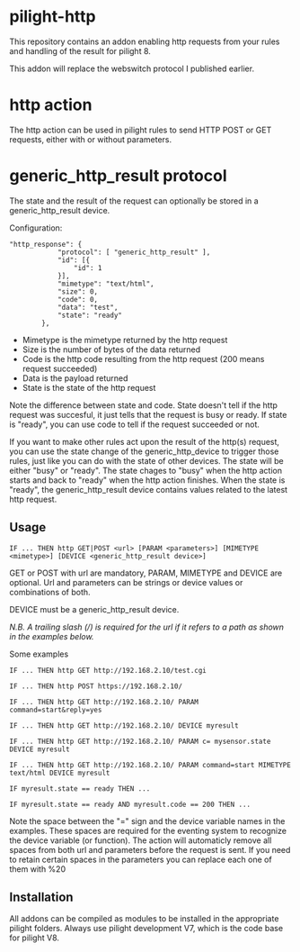 # pilight-http
This repository contains an addon enabling http requests from your rules and handling of the result for pilight 8.

This addon will replace the webswitch protocol I published earlier.

# http action
The http action can be used in pilight rules to send HTTP POST or GET requests, either with or without parameters. 

# generic_http_result protocol
The state and the result of the request can optionally be stored in a generic_http_result device.

Configuration:
```
"http_response": {
			"protocol": [ "generic_http_result" ],
			"id": [{
				"id": 1
			}],
			"mimetype": "text/html",
			"size": 0,
			"code": 0,
			"data": "test",
			"state": "ready"
		},
```
* Mimetype is the mimetype returned by the http request
* Size is the number of bytes of the data returned
* Code is the http code resulting from the http request (200 means request succeeded)
* Data is the payload returned
* State is the state of the http request

Note the difference between state and code. State doesn't tell if the http request was succesful, it just tells that the request is busy or ready. If state is "ready", you can use code to tell if the request succeeded or not.

If you want to make other rules act upon the result of the http(s) request, you can use the state change of the generic_http_device to trigger those rules, just like you can do with the state of other devices. 
The state will be either "busy" or "ready". The state chages to "busy"  when the http action starts and back to "ready" when the http action finishes. When the state is "ready", the generic_http_result device contains values related to the latest http request.


## Usage
```
IF ... THEN http GET|POST <url> [PARAM <parameters>] [MIMETYPE <mimetype>] [DEVICE <generic_http_result device>]
```
GET or POST  with url are mandatory, PARAM, MIMETYPE and DEVICE are optional.
Url and parameters can be strings or device values or combinations of both.

DEVICE must be a generic_http_result device.

*N.B. A trailing slash (/) is required for the url if it refers to a path as shown in the examples below.*

Some examples

```
IF ... THEN http GET http://192.168.2.10/test.cgi

IF ... THEN http POST https://192.168.2.10/ 

IF ... THEN http GET http://192.168.2.10/ PARAM command=start&reply=yes

IF ... THEN http GET http://192.168.2.10/ DEVICE myresult

IF ... THEN http GET http://192.168.2.10/ PARAM c= mysensor.state DEVICE myresult

IF ... THEN http GET http://192.168.2.10/ PARAM command=start MIMETYPE text/html DEVICE myresult

IF myresult.state == ready THEN ...

IF myresult.state == ready AND myresult.code == 200 THEN ...
```
Note the space between the "=" sign and the device variable names in the examples. These spaces are required for the eventing system to recognize the device variable (or function). 
The action will automaticly remove all spaces from both url and parameters before the request is sent. If you need to retain certain spaces in the parameters you can replace each one of them with %20

## Installation
All addons can be compiled as modules to be installed in the appropriate pilight folders. 
Always use pilight development V7, which is the code base for pilight V8.
